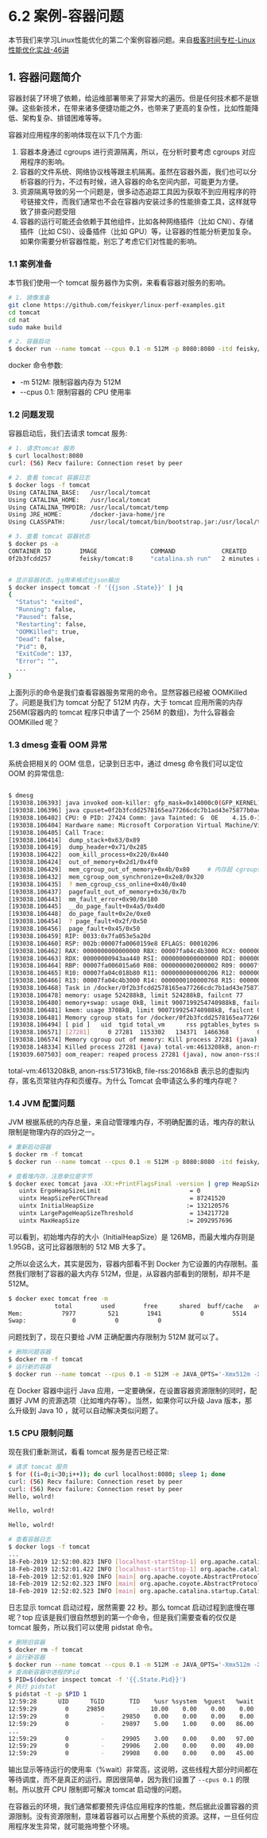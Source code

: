 # 6.2 案例-容器问题


本节我们来学习Linux性能优化的第二个案例容器问题。来自[极客时间专栏-Linux性能优化实战-46讲](https://time.geekbang.org/column/article/84953)
<!-- more -->

## 1. 容器问题简介
容器封装了环境了依赖，给运维部署带来了非常大的遍历。但是任何技术都不是银弹。这些新技术，在带来诸多便捷功能之外，也带来了更高的复杂性，比如性能降低、架构复杂、排错困难等等。

容器对应用程序的影响体现在以下几个方面:
1. 容器本身通过 cgroups 进行资源隔离，所以，在分析时要考虑 cgroups 对应用程序的影响。
2. 容器的文件系统、网络协议栈等跟主机隔离。虽然在容器外面，我们也可以分析容器的行为，不过有时候，进入容器的命名空间内部，可能更为方便。
3. 资源隔离导致的另一个问题是，很多动态追踪工具因为获取不到应用程序的符号链接文件，而我们通常也不会在容器内安装过多的性能排查工具，这样就导致了排查问题受阻
4. 容器的运行可能还会依赖于其他组件，比如各种网络插件（比如 CNI）、存储插件（比如 CSI）、设备插件（比如 GPU）等，让容器的性能分析更加复杂。如果你需要分析容器性能，别忘了考虑它们对性能的影响。


### 1.1 案例准备
本节我们使用一个 tomcat 服务器作为实例，来看看容器对服务的影响。

```bash
# 1. 镜像准备
git clone https://github.com/feiskyer/linux-perf-examples.git
cd tomcat
cd nat
sudo make build

# 2. 容器启动
$ docker run --name tomcat --cpus 0.1 -m 512M -p 8080:8080 -itd feisky/tomcat:8
```

docker 命令参数:
- -m 512M: 限制容器内存为 512M
- --cpus 0.1: 限制容器的 CPU 使用率

### 1.2 问题发现
容器启动后，我们去请求 tomcat 服务:

```bash
# 1. 请求tomcat 服务
$ curl localhost:8080
curl: (56) Recv failure: Connection reset by peer

# 2. 查看 tomcat 容器日志
$ docker logs -f tomcat
Using CATALINA_BASE:   /usr/local/tomcat
Using CATALINA_HOME:   /usr/local/tomcat
Using CATALINA_TMPDIR: /usr/local/tomcat/temp
Using JRE_HOME:        /docker-java-home/jre
Using CLASSPATH:       /usr/local/tomcat/bin/bootstrap.jar:/usr/local/tomcat/bin/tomcat-juli.jar

# 3. 查看 tomcat 容器状态
$ docker ps -a
CONTAINER ID        IMAGE               COMMAND             CREATED             STATUS                            PORTS               NAMES
0f2b3fcdd257        feisky/tomcat:8     "catalina.sh run"   2 minutes ago       Exited (137) About a minute ago                       tomcat


# 显示容器状态，jq用来格式化json输出
$ docker inspect tomcat -f '{{json .State}}' | jq
{
  "Status": "exited",
  "Running": false,
  "Paused": false,
  "Restarting": false,
  "OOMKilled": true,
  "Dead": false,
  "Pid": 0,
  "ExitCode": 137,
  "Error": "",
  ...
}
```

上面列示的命令是我们查看容器服务常用的命令。显然容器已经被 OOMKilled 了。问题是我们为 tomcat 分配了 512M 内存，大于 tomcat 应用所需的内存256M(容器内的 tomcat 程序只申请了一个 256M 的数组)，为什么容器会 OOMKilled 呢？

### 1.3 dmesg 查看 OOM 异常
系统会把相关的 OOM 信息，记录到日志中，通过 dmesg 命令我们可以定位 OOM 的异常信息:

```bash

$ dmesg
[193038.106393] java invoked oom-killer: gfp_mask=0x14000c0(GFP_KERNEL), nodemask=(null), order=0, oom_score_adj=0
[193038.106396] java cpuset=0f2b3fcdd2578165ea77266cdc7b1ad43e75877b0ac1889ecda30a78cb78bd53 mems_allowed=0
[193038.106402] CPU: 0 PID: 27424 Comm: java Tainted: G  OE    4.15.0-1037 #39-Ubuntu
[193038.106404] Hardware name: Microsoft Corporation Virtual Machine/Virtual Machine, BIOS 090007  06/02/2017
[193038.106405] Call Trace:
[193038.106414]  dump_stack+0x63/0x89
[193038.106419]  dump_header+0x71/0x285
[193038.106422]  oom_kill_process+0x220/0x440
[193038.106424]  out_of_memory+0x2d1/0x4f0
[193038.106429]  mem_cgroup_out_of_memory+0x4b/0x80     # 内存超 cgroups 限制
[193038.106432]  mem_cgroup_oom_synchronize+0x2e8/0x320
[193038.106435]  ? mem_cgroup_css_online+0x40/0x40
[193038.106437]  pagefault_out_of_memory+0x36/0x7b
[193038.106443]  mm_fault_error+0x90/0x180
[193038.106445]  __do_page_fault+0x4a5/0x4d0
[193038.106448]  do_page_fault+0x2e/0xe0
[193038.106454]  ? page_fault+0x2f/0x50
[193038.106456]  page_fault+0x45/0x50
[193038.106459] RIP: 0033:0x7fa053e5a20d
[193038.106460] RSP: 002b:00007fa0060159e8 EFLAGS: 00010206
[193038.106462] RAX: 0000000000000000 RBX: 00007fa04c4b3000 RCX: 0000000009187440
[193038.106463] RDX: 00000000943aa440 RSI: 0000000000000000 RDI: 000000009b223000
[193038.106464] RBP: 00007fa006015a60 R08: 0000000002000002 R09: 00007fa053d0a8a1
[193038.106465] R10: 00007fa04c018b80 R11: 0000000000000206 R12: 0000000100000768
[193038.106466] R13: 00007fa04c4b3000 R14: 0000000100000768 R15: 0000000010000000
[193038.106468] Task in /docker/0f2b3fcdd2578165ea77266cdc7b1ad43e75877b0ac1889ecda30a78cb78bd53 killed as a result of limit of /docker/0f2b3fcdd2578165ea77266cdc7b1ad43e75877b0ac1889ecda30a78cb78bd53
[193038.106478] memory: usage 524288kB, limit 524288kB, failcnt 77
[193038.106480] memory+swap: usage 0kB, limit 9007199254740988kB, failcnt 0
[193038.106481] kmem: usage 3708kB, limit 9007199254740988kB, failcnt 0
[193038.106481] Memory cgroup stats for /docker/0f2b3fcdd2578165ea77266cdc7b1ad43e75877b0ac1889ecda30a78cb78bd53: cache:0KB rss:520580KB rss_huge:450560KB shmem:0KB mapped_file:0KB dirty:0KB writeback:0KB inactive_anon:0KB active_anon:520580KB inactive_file:0KB active_file:0KB unevictable:0KB
[193038.106494] [ pid ]   uid  tgid total_vm      rss pgtables_bytes swapents oom_score_adj name
[193038.106571] [27281]     0 27281  1153302   134371  1466368        0             0 java
[193038.106574] Memory cgroup out of memory: Kill process 27281 (java) score 1027 or sacrifice child
[193038.148334] Killed process 27281 (java) total-vm:4613208kB, anon-rss:517316kB, file-rss:20168kB, shmem-rss:0kB
[193039.607503] oom_reaper: reaped process 27281 (java), now anon-rss:0kB, file-rss:0kB, shmem-rss:0kB
```

 total-vm:4613208kB, anon-rss:517316kB, file-rss:20168kB 表示总的虚拟内存，匿名页常驻内存和页缓存。为什么 Tomcat 会申请这么多的堆内存呢？

 ### 1.4 JVM 配置问题
 JVM 根据系统的内存总量，来自动管理堆内存，不明确配置的话，堆内存的默认限制是物理内存的四分之一。

 ```bash
# 重新启动容器
$ docker rm -f tomcat
$ docker run --name tomcat --cpus 0.1 -m 512M -p 8080:8080 -itd feisky/tomcat:8

# 查看堆内存，注意单位是字节
$ docker exec tomcat java -XX:+PrintFlagsFinal -version | grep HeapSize
    uintx ErgoHeapSizeLimit                         = 0                                   {product}
    uintx HeapSizePerGCThread                       = 87241520                            {product}
    uintx InitialHeapSize                          := 132120576                           {product}
    uintx LargePageHeapSizeThreshold                = 134217728                           {product}
    uintx MaxHeapSize                              := 2092957696                          {product}
 ```
 可以看到，初始堆内存的大小（InitialHeapSize）是 126MB，而最大堆内存则是 1.95GB，这可比容器限制的 512 MB 大多了。

 之所以会这么大，其实是因为，容器内部看不到 Docker 为它设置的内存限制。虽然我们限制了容器的最大内存 512M，但是，从容器内部看到的限制，却并不是 512M。

 ```bash
$ docker exec tomcat free -m
              total        used        free      shared  buff/cache   available
Mem:           7977         521        1941           0        5514        7148
Swap:             0           0           0
```

问题找到了，现在只要给 JVM 正确配置内存限制为 512M 就可以了。

```bash
# 删除问题容器
$ docker rm -f tomcat
# 运行新的容器
$ docker run --name tomcat --cpus 0.1 -m 512M -e JAVA_OPTS='-Xmx512m -Xms512m' -p 8080:8080 -itd feisky/tomcat:8
```
在 Docker 容器中运行 Java 应用，一定要确保，在设置容器资源限制的同时，配置好 JVM 的资源选项（比如堆内存等）。当然，如果你可以升级 Java 版本，那么升级到 Java 10 ，就可以自动解决类似问题了。

### 1.5 CPU 限制问题
现在我们重新测试，看看 tomcat 服务是否已经正常:

```bash
# 请求 tomcat 服务
$ for ((i=0;i<30;i++)); do curl localhost:8080; sleep 1; done
curl: (56) Recv failure: Connection reset by peer
curl: (56) Recv failure: Connection reset by peer
Hello, wolrd!

Hello, wolrd!

Hello, wolrd!

# 查看容器日志
$ docker logs -f tomcat
...
18-Feb-2019 12:52:00.823 INFO [localhost-startStop-1] org.apache.catalina.startup.HostConfig.deployDirectory Deploying web application directory [/usr/local/tomcat/webapps/manager]
18-Feb-2019 12:52:01.422 INFO [localhost-startStop-1] org.apache.catalina.startup.HostConfig.deployDirectory Deployment of web application directory [/usr/local/tomcat/webapps/manager] has finished in [598] ms
18-Feb-2019 12:52:01.920 INFO [main] org.apache.coyote.AbstractProtocol.start Starting ProtocolHandler ["http-nio-8080"]
18-Feb-2019 12:52:02.323 INFO [main] org.apache.coyote.AbstractProtocol.start Starting ProtocolHandler ["ajp-nio-8009"]
18-Feb-2019 12:52:02.523 INFO [main] org.apache.catalina.startup.Catalina.start Server startup in 22798 ms

```
日志显示 tomcat 启动过程，居然需要 22 秒。那么 tomcat 启动过程到底慢在哪呢？top 应该是我们很自然想到的第一个命令，但是我们需要查看的仅仅是 tomcat 服务，所以我们可以使用 pidstat 命令。

```bash
# 删除旧容器
$ docker rm -f tomcat
# 运行新容器
$ docker run --name tomcat --cpus 0.1 -m 512M -e JAVA_OPTS='-Xmx512m -Xms512m' -p 8080:8080 -itd feisky/tomcat:8
# 查询新容器中进程的Pid
$ PID=$(docker inspect tomcat -f '{{.State.Pid}}')
# 执行 pidstat
$ pidstat -t -p $PID 1
12:59:28      UID      TGID       TID    %usr %system  %guest   %wait    %CPU   CPU  Command
12:59:29        0     29850         -   10.00    0.00    0.00    0.00   10.00     0  java
12:59:29        0         -     29850    0.00    0.00    0.00    0.00    0.00     0  |__java
12:59:29        0         -     29897    5.00    1.00    0.00   86.00    6.00     1  |__java
...
12:59:29        0         -     29905    3.00    0.00    0.00   97.00    3.00     0  |__java
12:59:29        0         -     29906    2.00    0.00    0.00   49.00    2.00     1  |__java
12:59:29        0         -     29908    0.00    0.00    0.00   45.00    0.00     0  |__java
```

输出显示等待运行的使用率（%wait）非常高，这说明，这些线程大部分时间都在等待调度，而不是真正的运行。原因很简单，因为我们设置了 `--cpus 0.1` 的限制。所以放开 CPU 限制即可解决 tomcat 启动慢的问题。

在容器云的环境，我们通常都要预先评估应用程序的性能，然后据此设置容器的资源限制。没有资源限制，意味着容器可以占用整个系统的资源。这样，一旦任何应用程序发生异常，就可能拖垮整个环境。
